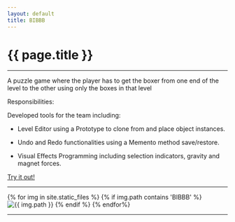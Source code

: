 ```yaml
---
layout: default
title: BIBBB
---
```

# {{ page.title }}

---

A puzzle game where the player has to get the boxer from one end of the level to the other using only the boxes in that level

Responsibilities:

Developed tools for the team including:
+ Level Editor using a Prototype to clone from and place object instances.

+ Undo and Redo functionalities using a Memento method save/restore.

+ Visual Effects Programming including selection indicators, gravity and magnet forces. 

[Try it out!](http://games.digipen.edu/games/bibbb)

---

<html>
{% for img in site.static_files %}
    {% if img.path contains 'BIBBB' %}
        <img src="{{ img.path }}" alt="{{ img.path }}">
    {% endif %}
{% endfor%}
</html>

---
